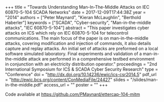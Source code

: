 +++
title = "Towards Understanding Man-In-The-Middle Attacks on IEC 60870-5-104 SCADA Networks"
date = 2017-12-09T17:44:38Z
year = "2014"
authors = ["Peter Maynard", "Kieran McLaughlin", "Berthold Haberler"]
keywords = ["SCADA", "Cyber-security", "Man-in-the-middle attacks", "IEC 60870-5-104"]
abstract = "This paper investigates cyber attacks on ICS which rely on IEC 60870-5-104 for telecontrol communications. The main focus of the paper is on man-in-the-middle attacks, covering modification and injection of commands, it also details capture and replay attacks. An initial set of attacks are preformed on a local software simulated laboratory. Final experiments and validation of a man-in-the-middle attack are performed in a comprehensive testbed environment in conjunction with an electricity distribution operator."
proceedings = "2nd International Symposium for ICS & SCADA Cyber Security Research"
type = "Conference"
doi = "http://dx.doi.org/10.14236/ewic/ics-csr2014.5"
pdf_url = "http://ewic.bcs.org/content/ConMediaFile/24427"
slides = "/slides/man-in-the-middle.pdf"
access_url = ""
poster = ""
+++

Code available at <https://github.com/PMaynard/ettercap-104-mitm>
